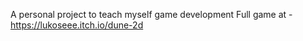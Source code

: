  A personal project to teach myself game development
Full game at - https://lukoseee.itch.io/dune-2d
